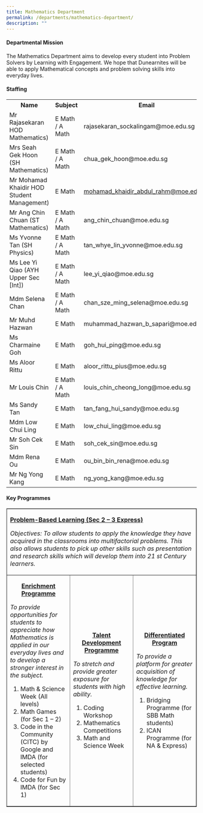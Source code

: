 ```yaml
---
title: Mathematics Department
permalink: /departments/mathematics-department/
description: ""
---
```

<h4>Departmental Mission</h4>
<p>The Mathematics Department aims to develop every student into Problem Solvers by Learning&nbsp;with Engagement. We hope that Dunearnites will be able to apply Mathematical concepts and&nbsp;problem solving skills into everyday lives.</p>
<h4>Staffing</h4>
<table>
<tbody>
<tr>
<th style="text-align: center;">Name</th>
<th style="text-align: center;">Subject</th>
<th style="text-align: center;">Email</th>
</tr>
<tr>
<td>Mr Rajasekaran HOD Mathematics)</td>
<td>E Math / A Math</td>
<td>rajasekaran_sockalingam@moe.edu.sg</td>
</tr>
<tr>
<td>Mrs Seah Gek Hoon (SH Mathematics)</td>
<td>E Math / A Math</td>
<td>chua_gek_hoon@moe.edu.sg</td>
</tr>
<tr>
<td>Mr Mohamad Khaidir HOD Student Management)</td>
<td>E Math</td>
<td><a href="mailto:mohamad_khaidir_abdul_rahm@moe.edu.sg">mohamad_khaidir_abdul_rahm@moe.edu.sg</a></td>
</tr>
<tr>
<td>Mr Ang Chin Chuan (ST Mathematics)</td>
<td>E Math / A Math</td>
<td>ang_chin_chuan@moe.edu.sg</td>
</tr>
<tr>
<td>Ms Yvonne Tan (SH Physics)</td>
<td>E Math / A Math</td>
<td>tan_whye_lin_yvonne@moe.edu.sg</td>
</tr>
<tr>
<td>Ms Lee Yi Qiao (AYH Upper Sec [Int])&nbsp;</td>
<td>E Math / A Math</td>
<td>lee_yi_qiao@moe.edu.sg</td>
</tr>
<tr>
<td>Mdm Selena Chan</td>
<td>E Math / A Math</td>
<td>chan_sze_ming_selena@moe.edu.sg</td>
</tr>
<tr>
<td>Mr Muhd Hazwan&nbsp;</td>
<td>E Math&nbsp;</td>
<td>muhammad_hazwan_b_sapari@moe.edu.sg</td>
</tr>
<tr>
</tr>
<tr>
<td>Ms Charmaine Goh</td>
<td>E Math</td>
<td>goh_hui_ping@moe.edu.sg</td>
</tr>
<tr>
<td>Ms Aloor Rittu</td>
<td>E Math</td>
<td>aloor_rittu_pius@moe.edu.sg</td>
</tr>
<tr>
<td>Mr Louis Chin</td>
<td>E Math / A Math</td>
<td>louis_chin_cheong_long@moe.edu.sg</td>
</tr>
<tr>
<td>Ms Sandy Tan</td>
<td>E Math</td>
<td>tan_fang_hui_sandy@moe.edu.sg</td>
</tr>
<td>Mdm Low Chui Ling</td>
<td>E Math</td>
<td>low_chui_ling@moe.edu.sg</td>
<tr>
<td>Mr Soh Cek Sin</td>
<td>E Math</td>
<td>soh_cek_sin@moe.edu.sg</td>
</tr>
<td>Mdm Rena Ou</td>
<td>E Math</td>
<td>ou_bin_bin_rena@moe.edu.sg</td>
<tr>
<td>Mr Ng Yong Kang</td>
<td>E Math</td>
<td>ng_yong_kang@moe.edu.sg</td>
</tr>
</tbody>
</table>
<h4>Key Programmes</h4>
<table border="1" width="100%" cellspacing="0" cellpadding="0">
<tbody>
<tr>
<td colspan="3" width="100%">
<p><strong><u>Problem-Based Learning (Sec 2 &ndash; 3 Express)</u></strong></p>
<p><em>Objectives: To allow students to apply the knowledge they have acquired in the classrooms into multifactorial problems.&nbsp;</em><em>This also allows students to pick up other skills such as presentation and research skills which will develop them into 21 st Century learners.</em></p>
</td>
</tr>
<tr>
<td width="33.33%">
<p style="text-align: center;"><strong><u>Enrichment Programme</u></strong></p>
<p><em>To provide opportunities for students to appreciate how Mathematics is applied in our everyday lives and to develop a stronger interest in the subject.</em></p>
<ol>
<li>Math &amp; Science Week (All levels)&nbsp;</li>
<li value="2">Math Games (for Sec 1 &ndash; 2)&nbsp;</li>
<li value="3">Code in the Community (CITC) by Google and IMDA (for selected students)</li>
<li value="4">Code for Fun by IMDA (for Sec 1)</li>
</ol>
</td>
<td width="33.33%">
<p style="text-align: center;"><strong><u>Talent Development Programme</u></strong></p>
<p><em>To stretch and provide greater exposure for students with high ability.</em></p>
<ol>
<li>Coding Workshop</li>
<li>Mathematics Competitions</li>
<li value="3">Math and Science Week</li>
</ol>
</td>
<td width="33.33%">
<p style="text-align: center;"><strong><u>Differentiated Program</u></strong></p>
<p><em>To provide a platform for greater acquisition of knowledge for effective learning.</em>&nbsp;</p>
<ol>
<li>Bridging Programme (for SBB Math students)&nbsp;</li>
<li>ICAN Programme (for NA &amp; Express)</li>
</ol>
</td>
</tr>
</tbody>
</table>